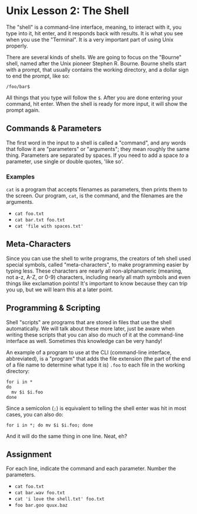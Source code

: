 # Unix Lesson 2: The Shell

The "shell" is a command-line interface, meaning, to interact with it, you type
into it, hit enter, and it responds back with results. It is what you see when
you use the "Terminal". It is a very important part of using Unix properly.

There are several kinds of shells. We are going to focus on the "Bourne" shell,
named after the Unix pioneer Stephen R. Bourne. Bourne shells start with a
prompt, that usually contains the working directory, and a dollar sign to end
the prompt, like so:

    /foo/bar$

All things that you type will follow the `$`. After you are done entering your
command, hit enter. When the shell is ready for more input, it will show the
prompt again.

## Commands & Parameters

The first word in the input to a shell is called a "command", and any words
that follow it are "parameters" or "arguments"; they mean roughly the same
thing. Parameters are separated by spaces. If you need to add a space _to_ a
parameter, use single or double quotes, 'like so'.

### Examples

`cat` is a program that accepts filenames as parameters, then prints them to
the screen. Our program, `cat`, is the command, and the filenames are the
arguments.

- `cat foo.txt`
- `cat bar.txt foo.txt`
- `cat 'file with spaces.txt'`

## Meta-Characters

Since you can use the shell to write programs, the creators of teh shell used
special symbols, called "meta-characters", to make programming easier by typing
less. These characters are nearly all non-alphanumeric (meaning, not a-z, A-Z,
or 0-9) characters, including nearly all math symbols and even things like
exclamation points! It's important to know because they can trip you up, but we
will learn this at a later point.

## Programming & Scripting

Shell "scripts" are programs that are stored in files that use the shell
automatically. We will talk about these more later, just be aware when writing
these scripts that you can also do much of it at the command-line interface as
well. Sometimes this knowledge can be very handy!

An example of a program to use at the CLI (command-line interface,
abbreviated), is a "program" that adds the file extension (the part of the end
of a file name to determine what type it is) `.foo` to each file in the working
directory:

```
for i in *
do
  mv $i $i.foo
done
```

Since a semicolon (`;`) is equivalent to telling the shell enter was hit in
most cases, you can also do:

```
for i in *; do mv $i $i.foo; done
```

And it will do the same thing in one line. Neat, eh?

## Assignment

For each line, indicate the command and each parameter. Number the parameters.

- `cat foo.txt`
- `cat bar.wav foo.txt`
- `cat 'i love the shell.txt' foo.txt`
- `foo bar.goo quux.baz`
